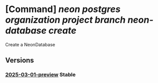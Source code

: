 # [Command] _neon postgres organization project branch neon-database create_

Create a NeonDatabase

## Versions

### [2025-03-01-preview](/Resources/mgmt-plane/L3N1YnNjcmlwdGlvbnMve30vcmVzb3VyY2Vncm91cHMve30vcHJvdmlkZXJzL25lb24ucG9zdGdyZXMvb3JnYW5pemF0aW9ucy97fS9wcm9qZWN0cy97fS9icmFuY2hlcy97fS9uZW9uZGF0YWJhc2VzL3t9/2025-03-01-preview.xml) **Stable**

<!-- mgmt-plane /subscriptions/{}/resourcegroups/{}/providers/neon.postgres/organizations/{}/projects/{}/branches/{}/neondatabases/{} 2025-03-01-preview -->
